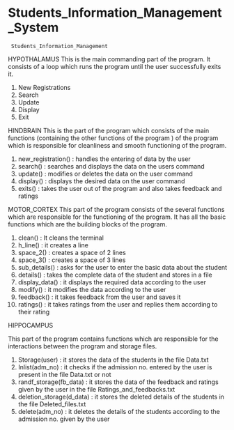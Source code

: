 # Students_Information_Management_System

     Students_Information_Management




HYPOTHALAMUS
This is the main commanding part of the program. It consists of a loop which runs the program until the user successfully exits it.

1)	New Registrations
2)	Search
3)	Update
4)	Display
5)	Exit




HINDBRAIN
This is the part of the program which consists of the main functions (containing the other functions of the program ) of the program which is responsible for cleanliness and smooth functioning of the program.

1)	new_registration() : handles the entering of data by the user
2)	search() : searches and displays the data on the users command
3)	update() : modifies or deletes the data on the user command
4)	display() : displays the desired data on the user command
5)	exits() : takes the user out of the program and also takes feedback and ratings


MOTOR_CORTEX
This part of the program consists of the several functions which are responsible for the functioning of the program. It has all the basic functions which are the building blocks of the program.

1)	clean() : It cleans the terminal
2)	h_line() : it creates a line
3)	space_2() : creates a space of 2 lines
4)	space_3() : creates a space of 3 lines
5)	sub_details() : asks for the user to enter the basic data about the student 
6)	details() : takes the complete data of the student and stores in a file
7)	display_data() : it displays the required data according to the user
8)	modify() : it modifies the data according to the user
9)	feedback() : it takes feedback from the user and saves it
10)	ratings() : it takes ratings from the user and replies them according to their rating




HIPPOCAMPUS

This part of the program contains functions which are responsible for the interactions between the program and storage files.

1)	Storage(user) : it stores the data of the students in the file Data.txt
2)	Inlist(adm_no) : it checks if the admission no. entered by the user is present in the file Data.txt or not
3)	randf_storage(fb_data) : it stores the data of the feedback and ratings given by the user in the file Ratings_and_feedbacks.txt
4)	deletion_storage(d_data) : it stores the deleted details of the students in the file Deleted_files.txt
5)	delete(adm_no) : it deletes the details of the students according to the admission no. given by the user
